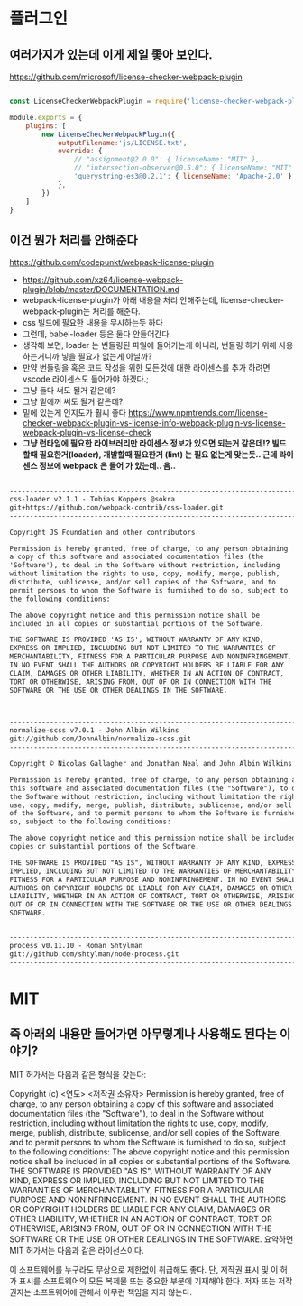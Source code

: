 # 플러그인

## 여러가지가 있는데 이게 제일 좋아 보인다. 
https://github.com/microsoft/license-checker-webpack-plugin

```js

const LicenseCheckerWebpackPlugin = require('license-checker-webpack-plugin');

module.exports = {
    plugins: [
        new LicenseCheckerWebpackPlugin({
            outputFilename:'js/LICENSE.txt',
            override: {
                // "assignment@2.0.0": { licenseName: "MIT" },
                // "intersection-observer@0.5.0": { licenseName: "MIT" },
                'querystring-es3@0.2.1': { licenseName: 'Apache-2.0' }
            },
        })
    ]
}

```

## 이건 뭔가 처리를 안해준다
https://github.com/codepunkt/webpack-license-plugin

- https://github.com/xz64/license-webpack-plugin/blob/master/DOCUMENTATION.md
- webpack-license-plugin가 아래 내용을 처리 안해주는데, license-checker-webpack-plugin는 처리를 해준다. 
- css 빌드에 필요한 내용을 무시하는듯 하다
- 그런데, babel-loader 등은 둘다 안들어간다. 
- 생각해 보면, loader 는 번들링된 파일에 들어가는게 아니라, 번들링 하기 위해 사용하는거니까 넣을 필요가 없는게 아닐까?
- 만약 번들링을 혹은 코드 작성을 위한 모든것에 대한 라이센스를 추가 하려면 vscode 라이센스도 들어가야 하겠다.;
- 그냥 둘다 써도 될거 같은데?
- 그냥 밑에꺼 써도 될거 같은데?
- 밑에 있는게 인지도가 훨씨 좋다 https://www.npmtrends.com/license-checker-webpack-plugin-vs-license-info-webpack-plugin-vs-license-webpack-plugin-vs-license-check
- **그냥 런타임에 필요한 라이브러리만 라이센스 정보가 있으면 되는거 같은데!? 빌드할때 필요한거(loader), 개발할때 필요한거 (lint) 는 필요 없는게 맞는듯.. 근데 라이센스 정보에 webpack 은 들어 가 있는데.. 음..**
```txt

--------------------------------------------------------------------------------
css-loader v2.1.1 - Tobias Koppers @sokra
git+https://github.com/webpack-contrib/css-loader.git
--------------------------------------------------------------------------------

Copyright JS Foundation and other contributors

Permission is hereby granted, free of charge, to any person obtaining
a copy of this software and associated documentation files (the
'Software'), to deal in the Software without restriction, including
without limitation the rights to use, copy, modify, merge, publish,
distribute, sublicense, and/or sell copies of the Software, and to
permit persons to whom the Software is furnished to do so, subject to
the following conditions:

The above copyright notice and this permission notice shall be
included in all copies or substantial portions of the Software.

THE SOFTWARE IS PROVIDED 'AS IS', WITHOUT WARRANTY OF ANY KIND,
EXPRESS OR IMPLIED, INCLUDING BUT NOT LIMITED TO THE WARRANTIES OF
MERCHANTABILITY, FITNESS FOR A PARTICULAR PURPOSE AND NONINFRINGEMENT.
IN NO EVENT SHALL THE AUTHORS OR COPYRIGHT HOLDERS BE LIABLE FOR ANY
CLAIM, DAMAGES OR OTHER LIABILITY, WHETHER IN AN ACTION OF CONTRACT,
TORT OR OTHERWISE, ARISING FROM, OUT OF OR IN CONNECTION WITH THE
SOFTWARE OR THE USE OR OTHER DEALINGS IN THE SOFTWARE.



--------------------------------------------------------------------------------
normalize-scss v7.0.1 - John Albin Wilkins
git://github.com/JohnAlbin/normalize-scss.git
--------------------------------------------------------------------------------

Copyright © Nicolas Gallagher and Jonathan Neal and John Albin Wilkins

Permission is hereby granted, free of charge, to any person obtaining a copy of
this software and associated documentation files (the "Software"), to deal in
the Software without restriction, including without limitation the rights to
use, copy, modify, merge, publish, distribute, sublicense, and/or sell copies
of the Software, and to permit persons to whom the Software is furnished to do
so, subject to the following conditions:

The above copyright notice and this permission notice shall be included in all
copies or substantial portions of the Software.

THE SOFTWARE IS PROVIDED "AS IS", WITHOUT WARRANTY OF ANY KIND, EXPRESS OR
IMPLIED, INCLUDING BUT NOT LIMITED TO THE WARRANTIES OF MERCHANTABILITY,
FITNESS FOR A PARTICULAR PURPOSE AND NONINFRINGEMENT. IN NO EVENT SHALL THE
AUTHORS OR COPYRIGHT HOLDERS BE LIABLE FOR ANY CLAIM, DAMAGES OR OTHER
LIABILITY, WHETHER IN AN ACTION OF CONTRACT, TORT OR OTHERWISE, ARISING FROM,
OUT OF OR IN CONNECTION WITH THE SOFTWARE OR THE USE OR OTHER DEALINGS IN THE
SOFTWARE.


--------------------------------------------------------------------------------
process v0.11.10 - Roman Shtylman
git://github.com/shtylman/node-process.git
--------------------------------------------------------------------------------


```



#  MIT
## 즉 아래의 내용만 들어가면 아무렇게나 사용해도 된다는 이야기?

MIT 허가서는 다음과 같은 형식을 갖는다:

Copyright (c) <연도> <저작권 소유자>
Permission is hereby granted, free of charge, to any person
obtaining a copy of this software and associated documentation
files (the "Software"), to deal in the Software without
restriction, including without limitation the rights to use,
copy, modify, merge, publish, distribute, sublicense, and/or sell
copies of the Software, and to permit persons to whom the
Software is furnished to do so, subject to the following
conditions:
The above copyright notice and this permission notice shall be
included in all copies or substantial portions of the Software.
THE SOFTWARE IS PROVIDED "AS IS", WITHOUT WARRANTY OF ANY KIND,
EXPRESS OR IMPLIED, INCLUDING BUT NOT LIMITED TO THE WARRANTIES
OF MERCHANTABILITY, FITNESS FOR A PARTICULAR PURPOSE AND
NONINFRINGEMENT. IN NO EVENT SHALL THE AUTHORS OR COPYRIGHT
HOLDERS BE LIABLE FOR ANY CLAIM, DAMAGES OR OTHER LIABILITY,
WHETHER IN AN ACTION OF CONTRACT, TORT OR OTHERWISE, ARISING
FROM, OUT OF OR IN CONNECTION WITH THE SOFTWARE OR THE USE OR
OTHER DEALINGS IN THE SOFTWARE.
요약하면 MIT 허가서는 다음과 같은 라이선스이다.

이 소프트웨어를 누구라도 무상으로 제한없이 취급해도 좋다. 단, 저작권 표시 및 이 허가 표시를 소프트웨어의 모든 복제물 또는 중요한 부분에 기재해야 한다.
저자 또는 저작권자는 소프트웨어에 관해서 아무런 책임을 지지 않는다.